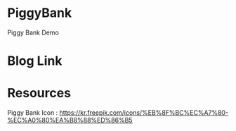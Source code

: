 # PiggyBank
Piggy Bank Demo



# Blog Link

# Resources
Piggy Bank Icon : https://kr.freepik.com/icons/%EB%8F%BC%EC%A7%80-%EC%A0%80%EA%B8%88%ED%86%B5
